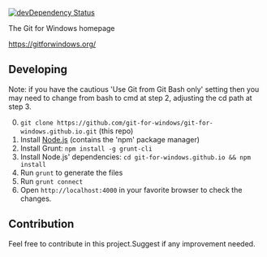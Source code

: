 [![devDependency Status](https://david-dm.org/git-for-windows/git-for-windows.github.io/dev-status.png)](https://david-dm.org/git-for-windows/git-for-windows.github.io#info=devDependencies)

The Git for Windows homepage

https://gitforwindows.org/


## Developing

Note: if you have the cautious 'Use Git from Git Bash only' setting then you may need to change from bash to cmd at step 2, adjusting the cd path at step 3.

0. `git clone https://github.com/git-for-windows/git-for-windows.github.io.git` (this repo) 
1. Install [Node.js](https://nodejs.org/) (contains the 'npm' package manager)
2. Install Grunt: `npm install -g grunt-cli`
3. Install Node.js' dependencies: `cd git-for-windows.github.io && npm install`
4. Run `grunt` to generate the files
5. Run `grunt connect`
6. Open `http://localhost:4000` in your favorite browser to check the changes.
## Contribution
Feel free to contribute in this project.Suggest if any improvement needed.

